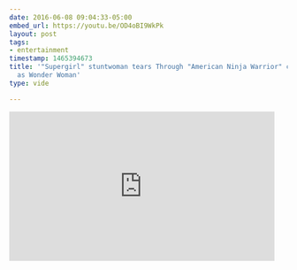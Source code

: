 ```yaml
---
date: 2016-06-08 09:04:33-05:00
embed_url: https://youtu.be/OD4oBI9WkPk
layout: post
tags:
- entertainment
timestamp: 1465394673
title: '"Supergirl" stuntwoman tears Through "American Ninja Warrior" course dressed
  as Wonder Woman'
type: vide

---
```

<iframe width="480" height="270" src="https://www.youtube.com/embed/OD4oBI9WkPk?feature=oembed" frameborder="0" allowfullscreen></iframe>

